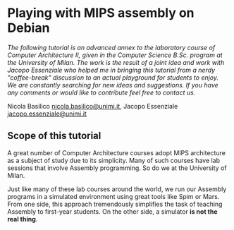 # Playing with MIPS assembly on Debian

*The following tutorial is an advanced annex to the laboratory course of Computer Architecture II, given in the Computer Science B.Sc. program at the University of Milan. The work is the result of a joint idea and work with Jacopo Essenziale who helped me in bringing this tutorial from a nerdy "coffee-break" discussion to an actual playground for students to enjoy. We are constantly searching for new ideas and suggestions. If you have any comments or would like to contribute feel free to contact us.*

Nicola Basilico nicola.basilico@unimi.it, Jacopo Essenziale jacopo.essenziale@unimi.it 



## Scope of this tutorial

A great number of Computer Architecture courses adopt MIPS architecture as a subject of study due to its simplicity. Many of such courses have lab sessions that involve Assembly programming. So do we at the University of Milan.

Just like many of these lab courses around the world, we run our Assembly programs in a simulated environment using great tools like Spim or Mars. From one side, this approach tremendously simplifies the task of teaching Assembly to first-year students. On the other side, a simulator **is not the real thing**.

